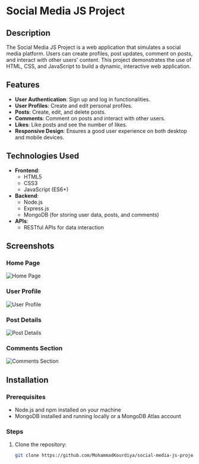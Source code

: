# Social Media JS Project

## Description
The Social Media JS Project is a web application that simulates a social media platform. Users can create profiles, post updates, comment on posts, and interact with other users' content. This project demonstrates the use of HTML, CSS, and JavaScript to build a dynamic, interactive web application.

## Features
- **User Authentication**: Sign up and log in functionalities.
- **User Profiles**: Create and edit personal profiles.
- **Posts**: Create, edit, and delete posts.
- **Comments**: Comment on posts and interact with other users.
- **Likes**: Like posts and see the number of likes.
- **Responsive Design**: Ensures a good user experience on both desktop and mobile devices.

## Technologies Used
- **Frontend**:
  - HTML5
  - CSS3
  - JavaScript (ES6+)
- **Backend**:
  - Node.js
  - Express.js
  - MongoDB (for storing user data, posts, and comments)
- **APIs**:
  - RESTful APIs for data interaction

## Screenshots
### Home Page
![Home Page](https://github.com/MohammadKourdiya/social-media-js-project/assets/29815461/ee2b4c5e-811d-4b56-9643-9c65cca6a84e)


### User Profile
![User Profile](https://github.com/MohammadKourdiya/social-media-js-project/assets/29815461/887d82eb-5927-4dab-9437-ede3c9f0ca93)


### Post Details
![Post Details](https://github.com/MohammadKourdiya/social-media-js-project/assets/29815461/375fd935-202c-486f-95c4-12c486c41ebe)


### Comments Section
![Comments Section](https://github.com/MohammadKourdiya/social-media-js-project/assets/29815461/403a9ff5-7a69-4b9d-a563-20b2c60546bc)


## Installation

### Prerequisites
- Node.js and npm installed on your machine
- MongoDB installed and running locally or a MongoDB Atlas account

### Steps
1. Clone the repository:
   ```bash
   git clone https://github.com/MohammadKourdiya/social-media-js-project.git
